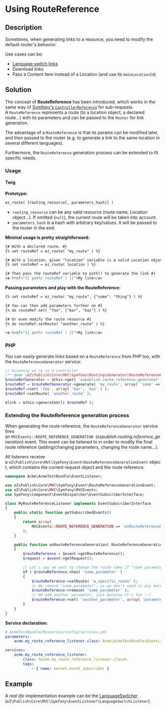 # Using RouteReference

## Description

Sometimes, when generating links to a resource, you need to modify the default router's behavior.

Use cases can be:

- [Language switch links](../guide/internationalization.md#language-switcher)
- Download links
- Pass a Content item instead of a Location (and use its `mainLocationId`)

## Solution

The concept of **RouteReference** has been introduced, which works in the same way of [Symfony's `ControllerReference`](http://api.symfony.com/2.3/Symfony/Component/HttpKernel/Controller/ControllerReference.html) for sub-requests. A `RouteReference` represents a route (to a location object, a declared route...) with its parameters and can be passed to the `Router` for link generation.

The advantage of a `RouteReference` is that its params can be modified later, and then passed to the router (e.g. to generate a link to the same location in several different languages).

Furthermore, the `RouteReference` generation process can be extended to fit specific needs.

### Usage

#### Twig

**Prototype:**

``` html
ez_route( [routing_resource[, parameters_hash]] )
```

- `routing_resource` can be any valid resource (route name, Location object...). If omitted (`null`), the current route will be taken into account.
- `parameters_hash` is a hash with arbitrary key/values. It will be passed to the router in the end.

**Minimal usage is pretty straightforward:**

``` html
{# With a declared route. #}
{% set routeRef = ez_route( "my_route" ) %}

{# With a location, given "location" variable is a valid Location object. #}
{% set routeRef = ez_route( location ) %}

{# Then pass the routeRef variable to path() to generate the link #}
<a href="{{ path( routeRef ) }}">My link</a>
```

**Passing parameters and play with the RouteReference:**

``` html
{% set routeRef = ez_route( "my_route", {"some": "thing"} ) %}

{# You can then add parameters further on #}
{% do routeRef.set( "foo", ["bar", "baz"] ) %}

{# Or even modify the route resource #}
{% do routeRef.setRoute( "another_route" ) %}

<a href="{{ path( routeRef ) }}">My link</a>
```

### PHP

You can easily generate links based on a `RouteReference` from PHP too, with the `RouteReferenceGenerator` service:

``` php
// Assuming we're in a controller
/** @var \eZ\Publish\Core\MVC\Symfony\Routing\Generator\RouteReferenceGeneratorInterface $routeRefGenerator */
$routeRefGenerator = $this->get( 'ezpublish.route_reference.generator' );
$routeRef = $routeRefGenerator->generate( 'my_route', array( 'some' => 'thing' );
$routeRef->set( 'foo', array( 'bar', 'baz' ) );
$routeRef->setRoute( 'another_route' );

$link = $this->generateUrl( $routeRef );
```

### Extending the RouteReference generation process

When generating the route reference, the `RouteReferenceGenerator` service fires an `MVCEvents::ROUTE_REFERENCE_GENERATION `(*ezpublish.routing.reference\_generation*) event. This event can be listened to in order to modify the final route reference (adding/changing parameters, changing the route name...).

All listeners receive a `eZ\Publish\Core\MVC\Symfony\Event\RouteReferenceGenerationEvent` object, which contains the current request object and the route reference.

``` php
namespace Acme\AcmeTestBundle\EventListener;

use eZ\Publish\Core\MVC\Symfony\Event\RouteReferenceGenerationEvent;
use eZ\Publish\Core\MVC\Symfony\MVCEvents;
use Symfony\Component\EventDispatcher\EventSubscriberInterface;

class MyRouteReferenceListener implements EventSubscriberInterface
{
    public static function getSubscribedEvents()
    {
        return array(
            MVCEvents::ROUTE_REFERENCE_GENERATION => 'onRouteReferenceGeneration'
        );
    }

    public function onRouteReferenceGeneration( RouteReferenceGenerationEvent $event )
    {
        $routeReference = $event->getRouteReference();
        $request = $event->getRequest();

        // Let's say we want to change the route name if "some_parameter" param is present
        if ( $routeReference->has( 'some_parameter' )
        {
            $routeReference->setRoute( 'a_specific_route' );
            // We remove "some_parameter", as we don't need it any more
            $routeReference->remove( 'some_parameter' );
            // We add another parameter, just because it's fun :-)
            $routeReference->set( 'another_parameter', array( 'parameters', 'are', 'fun' );
        }
    }
}
```

**Service declaration:**

``` yaml
# AcmeTestBundle/Resources/config/services.yml
parameters:
    acme.my_route_reference_listener.class: Acme\AcmeTestBundle\EventListener\MyRouteReferenceListener

services:
    acme.my_route_reference_listener:
        class: %acme.my_route_reference_listener.class%
        tags:
            - { name: kernel.event_subscriber }
```

## Example

A *real life* implementation example can be the [LanguageSwitcher](../guide/internationalization.md#language-switcher) (`eZ\Publish\Core\MVC\Symfony\EventListener\LanguageSwitchListener`).

 
